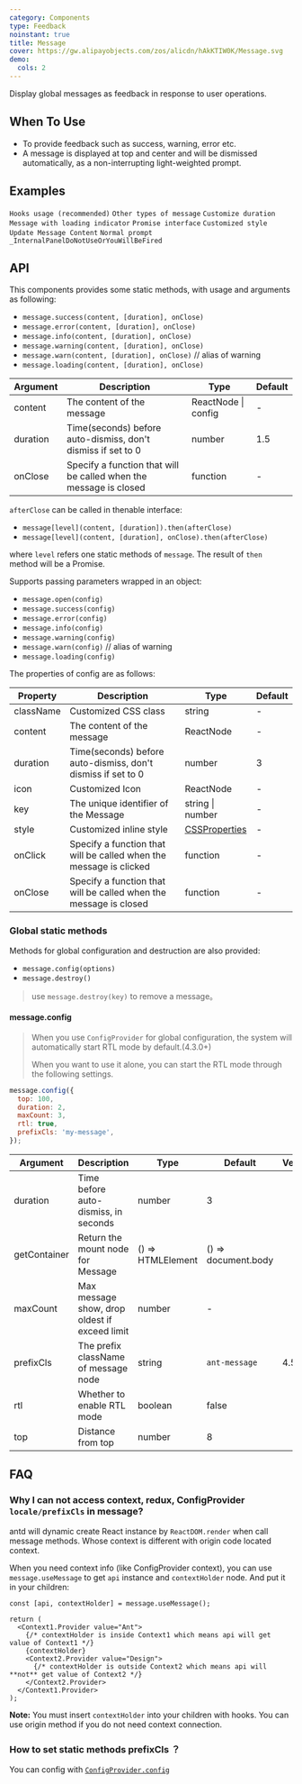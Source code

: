 ```yaml
---
category: Components
type: Feedback
noinstant: true
title: Message
cover: https://gw.alipayobjects.com/zos/alicdn/hAkKTIW0K/Message.svg
demo:
  cols: 2
---
```


Display global messages as feedback in response to user operations.

## When To Use

- To provide feedback such as success, warning, error etc.
- A message is displayed at top and center and will be dismissed automatically, as a non-interrupting light-weighted prompt.

## Examples

<code src="./demo/hooks.tsx">Hooks usage (recommended)</code>
<code src="./demo/other.tsx">Other types of message</code>
<code src="./demo/duration.tsx">Customize duration</code>
<code src="./demo/loading.tsx">Message with loading indicator</code>
<code src="./demo/thenable.tsx">Promise interface</code>
<code src="./demo/custom-style.tsx">Customized style</code>
<code src="./demo/update.tsx">Update Message Content</code>
<code src="./demo/info.tsx">Normal prompt</code>
<code src="./demo/render-panel.tsx">\_InternalPanelDoNotUseOrYouWillBeFired</code>

## API

This components provides some static methods, with usage and arguments as following:

- `message.success(content, [duration], onClose)`
- `message.error(content, [duration], onClose)`
- `message.info(content, [duration], onClose)`
- `message.warning(content, [duration], onClose)`
- `message.warn(content, [duration], onClose)` // alias of warning
- `message.loading(content, [duration], onClose)`

| Argument | Description                                                       | Type                | Default |
| -------- | ----------------------------------------------------------------- | ------------------- | ------- |
| content  | The content of the message                                        | ReactNode \| config | -       |
| duration | Time(seconds) before auto-dismiss, don't dismiss if set to 0      | number              | 1.5     |
| onClose  | Specify a function that will be called when the message is closed | function            | -       |

`afterClose` can be called in thenable interface:

- `message[level](content, [duration]).then(afterClose)`
- `message[level](content, [duration], onClose).then(afterClose)`

where `level` refers one static methods of `message`. The result of `then` method will be a Promise.

Supports passing parameters wrapped in an object:

- `message.open(config)`
- `message.success(config)`
- `message.error(config)`
- `message.info(config)`
- `message.warning(config)`
- `message.warn(config)` // alias of warning
- `message.loading(config)`

The properties of config are as follows:

| Property  | Description                                                        | Type                                                                                                                                          | Default |
| --------- | ------------------------------------------------------------------ | --------------------------------------------------------------------------------------------------------------------------------------------- | ------- |
| className | Customized CSS class                                               | string                                                                                                                                        | -       |
| content   | The content of the message                                         | ReactNode                                                                                                                                     | -       |
| duration  | Time(seconds) before auto-dismiss, don't dismiss if set to 0       | number                                                                                                                                        | 3       |
| icon      | Customized Icon                                                    | ReactNode                                                                                                                                     | -       |
| key       | The unique identifier of the Message                               | string \| number                                                                                                                              | -       |
| style     | Customized inline style                                            | [CSSProperties](https://github.com/DefinitelyTyped/DefinitelyTyped/blob/e434515761b36830c3e58a970abf5186f005adac/types/react/index.d.ts#L794) | -       |
| onClick   | Specify a function that will be called when the message is clicked | function                                                                                                                                      | -       |
| onClose   | Specify a function that will be called when the message is closed  | function                                                                                                                                      | -       |

### Global static methods

Methods for global configuration and destruction are also provided:

- `message.config(options)`
- `message.destroy()`

> use `message.destroy(key)` to remove a message。

#### message.config

> When you use `ConfigProvider` for global configuration, the system will automatically start RTL mode by default.(4.3.0+)
>
> When you want to use it alone, you can start the RTL mode through the following settings.

```js
message.config({
  top: 100,
  duration: 2,
  maxCount: 3,
  rtl: true,
  prefixCls: 'my-message',
});
```

| Argument     | Description                                   | Type              | Default             | Version |
| ------------ | --------------------------------------------- | ----------------- | ------------------- | ------- |
| duration     | Time before auto-dismiss, in seconds          | number            | 3                   |         |
| getContainer | Return the mount node for Message             | () => HTMLElement | () => document.body |         |
| maxCount     | Max message show, drop oldest if exceed limit | number            | -                   |         |
| prefixCls    | The prefix className of message node          | string            | `ant-message`       | 4.5.0   |
| rtl          | Whether to enable RTL mode                    | boolean           | false               |         |
| top          | Distance from top                             | number            | 8                   |         |

## FAQ

### Why I can not access context, redux, ConfigProvider `locale/prefixCls` in message?

antd will dynamic create React instance by `ReactDOM.render` when call message methods. Whose context is different with origin code located context.

When you need context info (like ConfigProvider context), you can use `message.useMessage` to get `api` instance and `contextHolder` node. And put it in your children:

```tsx
const [api, contextHolder] = message.useMessage();

return (
  <Context1.Provider value="Ant">
    {/* contextHolder is inside Context1 which means api will get value of Context1 */}
    {contextHolder}
    <Context2.Provider value="Design">
      {/* contextHolder is outside Context2 which means api will **not** get value of Context2 */}
    </Context2.Provider>
  </Context1.Provider>
);
```

**Note:** You must insert `contextHolder` into your children with hooks. You can use origin method if you do not need context connection.

### How to set static methods prefixCls ？

You can config with [`ConfigProvider.config`](</components/config-provider/#ConfigProvider.config()-4.13.0+>)
